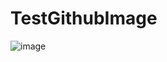# TestGithubImage

![image](http://github.com/TianYe2017/TestGithubImage/EE569_HW1_2017Spring_v5.png)
